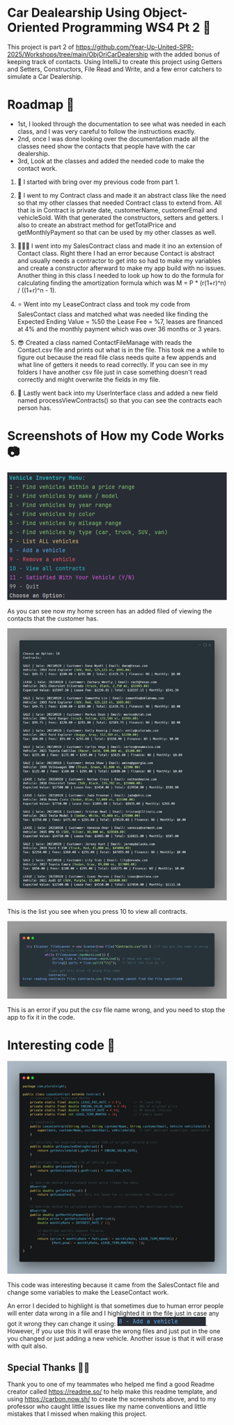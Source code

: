 # Car Dealearship Using Object-Oriented Programming WS4 Pt 2 📄
This project is part 2 of https://github.com/Year-Up-United-SPR-2025/Workshops/tree/main/ObjOriCarDealership with the added bonus of keeping track of contacts. Using IntelliJ to create this project using Getters and Setters, Constructors, File Read and Write, and a few error catchers to simulate a Car Dealership. 

# Roadmap 🚧

* 1st, I looked through the documentation to see what was needed in each class, and I was very careful to follow the instructions exactly.
* 2nd, once I was done looking over the documentation made all the classes need show the contacts that people have with the car dealership.
* 3rd, Look at the classes and added the needed code to make the contact work.

1. 📜 I started with bring over my previous code from part 1.

 
2. 💼 I went to my Contract class and made it an abstract class like the need so that my other classes that needed Contract class to extend from. 
All that is in Contract is private date, customerName, customerEmail and vehicleSold. 
With that generated the constructors, setters and getters. I also to create an abstract method for getTotalPrice and getMonthlyPayment so that can be used by my other classes as well.


3. 👨🏾‍💻 I went into my SalesContract class and made it ino an extension of Contact class. 
Right there I had an error because Contact is abstract and usually needs a contractor to get into so had to make my variables and create a constructor afterward to make my app build with no issues. 
Another thing in this class I needed to look up how to do the formula for calculating finding the amortization formula which was  M = P * (r(1+r)^n) / ((1+r)^n - 1).


4. ⭐ Went into my LeaseContract class and took my code from SalesContact class and matched what was needed like finding the Expected Ending Value = %50 the Lease Fee = %7, leases are financed at 4% and the monthly payment which was over 36 months or 3 years.


5. 😎 Created a class named ContactFileManage with reads the Contact.csv file and prints out what is in the file.
This took me a while to figure out because the read file class needs quite a few appends and what line of getters it needs to read correctly. If you can see in my folders I have another csv file just in case something doesn't read correctly and might overwrite the fields in my file.


6. 🛞 Lastly went back into my UserInterface class and added  a new field named processViewContracts() so that you can see the contracts each person has. 
 

# Screenshots of How my Code Works 📷

![HomeScreen.png](Screenshots/HomeScreen.png)

As you can see now my home screen has an added filed of viewing the contacts that the customer has.

![Printout of Contracts.png](Screenshots/Printout%20of%20Contracts.png)

This is the list you see when you press 10  to view all contracts.

![Error of wrong format.png](Screenshots/Error%20of%20wrong%20format.png)

This is an error if you put the csv file name wrong, and you need to stop the app to fix it in the code.

# Interesting code 👀

![Interesting code pt2.png](Screenshots/Interesting%20code%20pt2.png)

This code was interesting because it came from the SalesContact file and change some variables to make the LeaseContact work.

An error I decided to highlight is that sometimes due to human error people will enter data wrong in a file and I highlighted it in the file just in case any got it wrong they can change it using:
![Screenshot 2025-05-13 203159.png](Screenshots/Screenshot%202025-05-13%20203159.png).     
However, if you use this it will erase the wrong files and just put in the one you changed or just adding a new vehicle. Another issue is that it will erase with quit also.

## Special Thanks 👋🏾
Thank you to one of my teammates who helped me find a good Readme creator called https://readme.so/ to help make this readme template, and using https://carbon.now.sh/ to create the screenshots above, and to my professor who caught little issues like my name conventions and little mistakes that I missed when making this project.